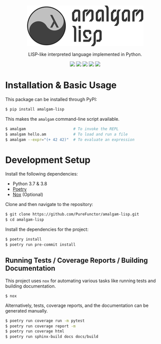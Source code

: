 <p align="center">
  <img src="./docs/logo.png"></img>
</p>

<p align="center">
  LISP-like interpreted language implemented in Python.
</p>

<p align="center">
  <img src="https://img.shields.io/travis/com/purefunctor/amalgam-lisp?label=build&logo=travis&style=flat-square" href="https://travis-ci.com/github/PureFunctor/amalgam-lisp">
  <img src="https://img.shields.io/codecov/c/gh/purefunctor/amalgam-lisp?label=codecov&logo=codecov&style=flat-square" href="https://codecov.io/gh/PureFunctor/amalgam-lisp/">
  <img src="https://img.shields.io/readthedocs/amalgam-lisp?style=flat-square" href="https://amalgam-lisp.readthedocs.io/">
  <img src="https://img.shields.io/pypi/v/amalgam-lisp?style=flat-square" href="https://pypi.org/project/amalgam-lisp/">
  <img src="https://img.shields.io/pypi/pyversions/amalgam-lisp?style=flat-square" href="https://pypi.org/project/amalgam-lisp/">
</p>

# Installation & Basic Usage
This package can be installed through PyPI:
```bash
$ pip install amalgam-lisp
```
This makes the `amalgam` command-line script available.
```bash
$ amalgam                     # To invoke the REPL
$ amalgam hello.am            # To load and run a file
$ amalgam --expr="(+ 42 42)"  # To evaluate an expression
```

# Development Setup
Install the following dependencies:
* Python 3.7 & 3.8
* [Poetry](https://python-poetry.org)
* [Nox](https://nox.thea.codes/en/stable/) (Optional)

Clone and then navigate to the repository:
```bash
$ git clone https://github.com/PureFunctor/amalgam-lisp.git
$ cd amalgam-lisp
```

Install the dependencies for the project:
```bash
$ poetry install
$ poetry run pre-commit install
```

## Running Tests / Coverage Reports / Building Documentation
This project uses `nox` for automating various tasks like running tests and building documentation.
```
$ nox
```

Alternatively, tests, coverage reports, and the documentation can be generated manually.
```bash
$ poetry run coverage run -m pytest
$ poetry run coverage report -m
$ poetry run coverage html
$ poetry run sphinx-build docs docs/build
```
